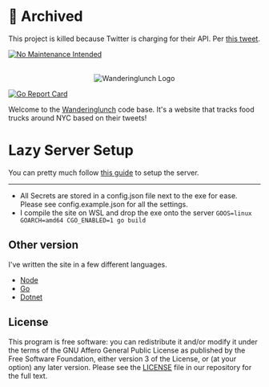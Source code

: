 # 🛑 Archived

This project is killed because Twitter is charging for their API. Per [this tweet](https://twitter.com/TwitterDev/status/1621026986784337922).

[![No Maintenance Intended](http://unmaintained.tech/badge.svg)](http://unmaintained.tech/)

<div align="center">
    <br>
  <img
    alt="Wanderinglunch Logo"
    src="https://wanderinglunch.com/images/wl.png"
  />
  <br>
</div>

[![Go Report Card](https://goreportcard.com/badge/github.com/peppage/wanderinglunch)](https://goreportcard.com/report/github.com/peppage/wanderinglunch)


Welcome to the [Wanderinglunch](https://wanderinglunch.com) code base. It's a website that tracks food trucks around NYC based on their tweets!

# Lazy Server Setup

You can pretty much follow [this guide](https://plusbryan.com/my-first-5-minutes-on-a-server-or-essential-security-for-linux-servers) to setup the server.

---

- All Secrets are stored in a config.json file next to the exe for ease. Please see config.example.json for all the settings.
- I compile the site on WSL and drop the exe onto the server
  `GOOS=linux GOARCH=amd64 CGO_ENABLED=1 go build`
  
## Other version

I've written the site in a few different languages.

* [Node](https://github.com/peppage/wanderinglunch/tree/v1)
* [Go](https://github.com/peppage/wanderinglunch/tree/v5.0.3)
* [Dotnet](https://github.com/peppage/wanderinglunch/tree/v7.1.0)

## License

This program is free software: you can redistribute it and/or modify it under the terms of the GNU Affero General Public License as published by the Free Software Foundation, either version 3 of the License, or (at your option) any later version. Please see the [LICENSE](./LICENSE.md) file in our repository for the full text.
